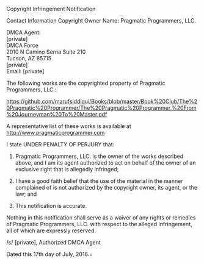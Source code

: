 Copyright Infringement Notification

Contact Information
Copyright Owner Name: Pragmatic Programmers, LLC.

DMCA Agent:  
[private]  
DMCA Force  
2010 N Camino Serna Suite 210  
Tucson, AZ 85715  
[private]  
Email: [private]  

The following works are the copyrighted property of Pragmatic Programmers, LLC.:

https://github.com/marufsiddiqui/Books/blob/master/Book%20Club/The%20Pragmatic%20Programmer/The%20Pragmatic%20Programmer,%20From%20Journeyman%20To%20Master.pdf

A representative list of these works is available at
http://www.pragmaticprogrammer.com

I state UNDER PENALTY OF PERJURY that:

1. Pragmatic Programmers, LLC. is the owner of the works described above, and I am its agent authorized to act on behalf of the owner of an exclusive right that is allegedly infringed;

2. I have a good faith belief that the use of the material in the manner complained of is not authorized by the copyright owner, its agent, or the law; and

3. This notification is accurate.

Nothing in this notification shall serve as a waiver of any rights or remedies of Pragmatic Programmers, LLC. with respect to the alleged infringement, all of which are expressly reserved.

/s/ [private], Authorized DMCA Agent

Dated this 17th day of July, 2016.=
